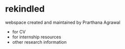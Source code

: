 # rekindled
webspace created and maintained by Prarthana Agrawal
- for CV
- for internship resources
- other research information
